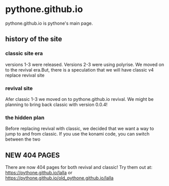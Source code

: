 # pythone.github.io
pythone.github.io is pythone's main page.
## history of the site
### classic site era
versions 1-3 were released. Versions 2-3 were using polyrise. We moved on to the revival era.But, there is a speculation that we will have classic v4 replace revival site
### revival site
Afer classic 1-3 we moved on to pythone.github.io revival. We might be planning to bring back classic with version 0.0.4!
### the hidden plan
  Before replacing revival with classic, we decided that we want a way to jump to and from classic. If you use the konami code, you can switch between the two
## NEW 404 PAGES
There are now 404 pages for both revival and classic!
Try them out at: https://pythone.github.io/lalla or https://pythone.github.io/old_pythone.github.io/lalla
